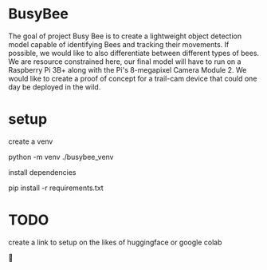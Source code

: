 # BusyBee
The goal of project Busy Bee is to create a lightweight object detection model capable of identifying Bees and tracking their movements. If possible, we would like to also differentiate between different types of bees. We are resource constrained here, our final model will have to run on a Raspberry Pi 3B+ along with the Pi's 8-megapixel Camera Module 2. We would like to create a proof of concept for a trail-cam device that could one day be deployed in the wild.

# setup

create a venv

python -m venv ./busybee_venv

install dependencies

pip install -r requirements.txt

# TODO
create a link to setup on the likes of huggingface or google colab

🐝
